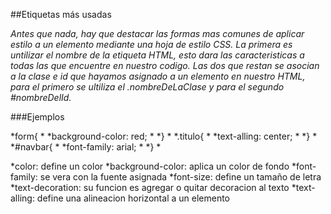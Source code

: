 ##Etiquetas más usadas

*Antes que nada, hay que destacar las formas mas comunes de aplicar estilo a un elemento mediante una hoja de estilo CSS.
La primera es untilizar el nombre de la etiqueta HTML, esto dara las caracteristicas a todas las que encuentre en nuestro codigo. Las dos que restan se asocian a la clase e id que hayamos asignado a un elemento en nuestro HTML, para el primero se ultiliza el .nombreDeLaClase y para el segundo #nombreDelId.*

###Ejemplos  

*form{  *
  *background-color: red;  *
*}  *
*.titulo{  *
  *text-alling: center;  *
*}  *
*#navbar{  *
  *font-family: arial;  *
*}  *


*color: define un color
*background-color: aplica un color de fondo
*font-family: se vera con la fuente asignada
*font-size: define un tamaño de letra
*text-decoration: su funcion es agregar o quitar decoracion al texto
*text-alling: define una alineacion horizontal a un elemento
